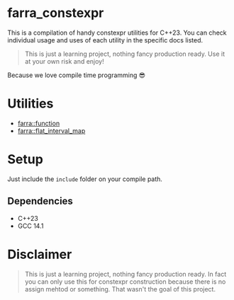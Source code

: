 # farra_constexpr
This is a compilation of handy constexpr utilities for C++23.
You can check individual usage and uses of each utility in the specific docs listed.

> This is just a learning project, nothing fancy production ready. Use it at your own risk and enjoy! 
> 
Because we love compile time programming 😎 

# Utilities
* [farra::function](docs/function.md)
* [farra::flat_interval_map](docs/interval_map.md)

# Setup
Just include the ```include``` folder on your compile path.
## Dependencies
* C++23
* GCC 14.1

# Disclaimer
> This is just a learning project, nothing fancy production ready. In fact you can only use this for constexpr construction because there is no assign mehtod or something. That wasn't the goal of this project. 